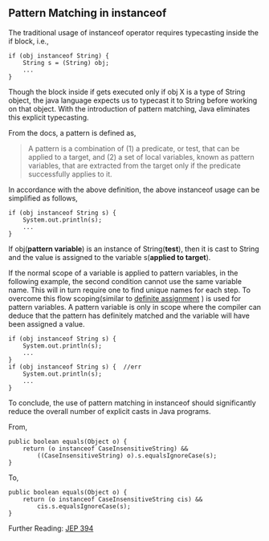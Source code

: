 ## Pattern Matching in instanceof

The traditional usage of instanceof operator requires typecasting inside the if block, i.e.,

```
if (obj instanceof String) {
    String s = (String) obj;
    ...
}
```

Though the block inside if gets executed only if obj X is a type of String object, the java language expects us to typecast it to String before working on that object. With the introduction of pattern matching, Java eliminates this explicit typecasting.

From the docs, a pattern is defined as, 

> A pattern is a combination of (1) a predicate, or test, that can be applied to a target, and (2) a set of local variables, known as pattern variables, that are extracted from the target only if the predicate successfully applies to it.

In accordance with the above definition, the above instanceof usage can be simplified as follows,

```
if (obj instanceof String s) {
    System.out.println(s);
    ...
}
```

If obj(**pattern variable**) is an instance of String(**test**), then it is cast to String and the value is assigned to the variable s(**applied to target**).

If the normal scope of a variable is applied to pattern variables, in the following example, the second condition cannot use the same variable name. This will in turn require one to find unique names for each step. To overcome this flow scoping(similar to  [definite assignment](https://docs.oracle.com/javase/specs/jls/se15/html/jls-16.html) ) is used for pattern variables. A pattern variable is only in scope where the compiler can deduce that the pattern has definitely matched and the variable will have been assigned a value. 
```
if (obj instanceof String s) {
    System.out.println(s);
    ...
}
if (obj instanceof String s) {  //err
    System.out.println(s);
    ...
}
```

To conclude, the use of pattern matching in instanceof should significantly reduce the overall number of explicit casts in Java programs. 

From,

```
public boolean equals(Object o) {
    return (o instanceof CaseInsensitiveString) &&
        ((CaseInsensitiveString) o).s.equalsIgnoreCase(s);
}
````

To,

```
public boolean equals(Object o) {
    return (o instanceof CaseInsensitiveString cis) &&
        cis.s.equalsIgnoreCase(s);
}
```

Further Reading: [JEP 394](https://openjdk.java.net/jeps/394)